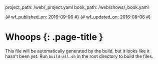 project_path: /web/_project.yaml
book_path: /web/shows/_book.yaml

{# wf_published_on: 2016-09-06 #}
{# wf_updated_on: 2016-09-06 #}

# Whoops {: .page-title }

This file will be automatically generated by the build, but it looks like it
hasn't been yet. Run `build-all.sh` in the root directory to build the
files.

